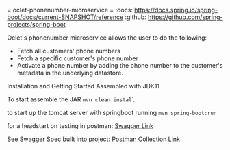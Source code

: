 = oclet-phonenumber-microservice =
:docs: https://docs.spring.io/spring-boot/docs/current-SNAPSHOT/reference
:github: https://github.com/spring-projects/spring-boot

Oclet's phonenumber microservice allows the user to do the following:
- Fetch all customers' phone numbers
- Fetch a specific customer's phone number
- Activate a phone number by adding the phone number to the customer's metadata in the underlying datastore.

Installation and Getting Started
Assembled with JDK11

To start assemble the JAR 
```mvn clean install```

to start up the tomcat server with springboot running
```mvn spring-boot:run```

for a headstart on testing in postman:
[Swagger Link](https://github.com/liamvmurphy/oclet-phonenumber-microservice/src/main/api/PhoneNumberApi-v1.swagger.yaml)

See Swagger Spec built into project:
[Postman Collection Link](https://github.com/liamvmurphy/oclet-phonenumber-microservice/Oclet-PhoneNumber-MS.postman_collection.json)